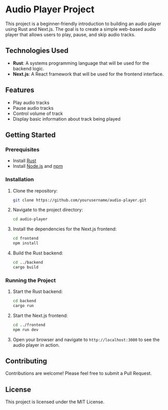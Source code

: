# Audio Player Project

This project is a beginner-friendly introduction to building an audio player using Rust and Next.js. The goal is to create a simple web-based audio player that allows users to play, pause, and skip audio tracks.

## Technologies Used

- **Rust**: A systems programming language that will be used for the backend logic.
- **Next.js**: A React framework that will be used for the frontend interface.

## Features

- Play audio tracks
- Pause audio tracks
- Control volume of track
- Display basic information about track being played

## Getting Started

### Prerequisites

- Install [Rust](https://www.rust-lang.org/tools/install)
- Install [Node.js](https://nodejs.org/) and [npm](https://www.npmjs.com/)

### Installation

1. Clone the repository:
    ```sh
    git clone https://github.com/yourusername/audio-player.git
    ```
2. Navigate to the project directory:
    ```sh
    cd audio-player
    ```
3. Install the dependencies for the Next.js frontend:
    ```sh
    cd frontend
    npm install
    ```
4. Build the Rust backend:
    ```sh
    cd ../backend
    cargo build
    ```

### Running the Project

1. Start the Rust backend:
    ```sh
    cd backend
    cargo run
    ```
2. Start the Next.js frontend:
    ```sh
    cd ../frontend
    npm run dev
    ```

3. Open your browser and navigate to `http://localhost:3000` to see the audio player in action.

## Contributing

Contributions are welcome! Please feel free to submit a Pull Request.

## License

This project is licensed under the MIT License.